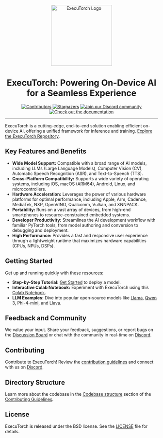 <div align="center">
  <img src="docs/source/_static/img/et-logo.png" alt="ExecuTorch Logo" width="200">
  <h1>ExecuTorch: Powering On-Device AI for a Seamless Experience</h1>
</div>

<div align="center">
  <a href="https://github.com/pytorch/executorch/graphs/contributors"><img src="https://img.shields.io/github/contributors/pytorch/executorch?style=for-the-badge&color=blue" alt="Contributors"></a>
  <a href="https://github.com/pytorch/executorch/stargazers"><img src="https://img.shields.io/github/stars/pytorch/executorch?style=for-the-badge&color=blue" alt="Stargazers"></a>
  <a href="https://discord.gg/Dh43CKSAdc"><img src="https://img.shields.io/badge/Discord-Join%20Us-purple?logo=discord&logoColor=white&style=for-the-badge" alt="Join our Discord community"></a>
  <a href="https://pytorch.org/executorch/main/index"><img src="https://img.shields.io/badge/Documentation-000?logo=googledocs&logoColor=FFE165&style=for-the-badge" alt="Check out the documentation"></a>
  <hr>
</div>

ExecuTorch is a cutting-edge, end-to-end solution enabling efficient on-device AI, offering a unified framework for inference and training.  [Explore the ExecuTorch Repository](https://github.com/pytorch/executorch).

## Key Features and Benefits

*   **Wide Model Support:** Compatible with a broad range of AI models, including LLMs (Large Language Models), Computer Vision (CV), Automatic Speech Recognition (ASR), and Text-to-Speech (TTS).
*   **Cross-Platform Compatibility:** Supports a wide variety of operating systems, including iOS, macOS (ARM64), Android, Linux, and microcontrollers.
*   **Hardware Acceleration:** Leverages the power of various hardware platforms for optimal performance, including Apple, Arm, Cadence, MediaTek, NXP, OpenVINO, Qualcomm, Vulkan, and XNNPACK.
*   **Portability:**  Runs on a vast array of devices, from high-end smartphones to resource-constrained embedded systems.
*   **Developer Productivity:** Streamlines the AI development workflow with familiar PyTorch tools, from model authoring and conversion to debugging and deployment.
*   **High Performance:** Provides a fast and responsive user experience through a lightweight runtime that maximizes hardware capabilities (CPUs, NPUs, DSPs).

## Getting Started

Get up and running quickly with these resources:

*   **Step-by-Step Tutorial:** [Get Started](https://pytorch.org/executorch/stable/getting-started.html) to deploy a model.
*   **Interactive Colab Notebook:** Experiment with ExecuTorch using this [Colab Notebook](https://colab.research.google.com/drive/1qpxrXC3YdJQzly3mRg-4ayYiOjC6rue3?usp=sharing).
*   **LLM Examples:** Dive into popular open-source models like [Llama](examples/models/llama/README.md), [Qwen 3](examples/models/qwen3/README.md), [Phi-4-mini](examples/models/phi_4_mini/README.md), and [Llava](examples/models/llava/README.md).

## Feedback and Community

We value your input.  Share your feedback, suggestions, or report bugs on the [Discussion Board](https://github.com/pytorch/executorch/discussions) or chat with the community in real-time on [Discord](https://discord.gg/Dh43CKSAdc).

## Contributing

Contribute to ExecuTorch!  Review the [contribution guidelines](CONTRIBUTING.md) and connect with us on [Discord](https://discord.gg/Dh43CKSAdc).

## Directory Structure

Learn more about the codebase in the [Codebase structure](CONTRIBUTING.md#codebase-structure) section of the [Contributing Guidelines](CONTRIBUTING.md).

## License

ExecuTorch is released under the BSD license.  See the [LICENSE](LICENSE) file for details.